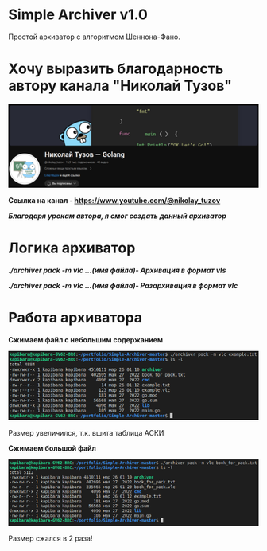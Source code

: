 # Simple Archiver v1.0

Простой архиватор с алгоритмом Шеннона-Фано. 


# Хочу выразить благодарность автору канала "Николай Тузов"

 
   ![скрин](screenshot/Screen_Nikolay.png)


**Ссылка на канал - https://www.youtube.com/@nikolay_tuzov**

***Благодаря урокам автора, я смог создать данный архиватор***

# Логика архиватор

***./archiver pack -m vlc ...(имя файла)- Архивация в формат vls***

***./archiver pack -m vlc ...(имя файла)- Разархивация в формат vlc***

# Работа архиватора

**Сжимаем файл с небольшим содержанием**
 
   ![скрин](screenshot/Screen-1.png)

Размер увеличился, т.к. вшита таблица АСКИ
 
**Сжимаем большой файл**

   ![скрин](screenshot/Screen-2.png)

Размер сжался в 2 раза!